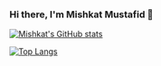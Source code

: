 ### Hi there, I'm Mishkat Mustafid 👋


[![Mishkat's GitHub stats](https://github-readme-stats.vercel.app/api?username=mishkatmustafid&count_private=true&theme=react&show_icons=true)](https://github.com/anuraghazra/github-readme-stats)

[![Top Langs](https://github-readme-stats.vercel.app/api/top-langs/?username=mishkatmustafid)](https://github.com/anuraghazra/github-readme-stats)

<!--
**mishkatmustafid/mishkatmustafid** is a ✨ _special_ ✨ repository because its `README.md` (this file) appears on your GitHub profile.

Here are some ideas to get you started:

- 🔭 I’m currently working on building web3 projects
- 🌱 I’m currently learning React+JS+Hardhat
- 👯 I’m looking to collaborate on ...
- 🤔 I’m looking for help with web3 gigs
- 💬 Ask me about ...
- 📫 How to reach me: mishkatmustafid@gmail.com
- 😄 Pronouns: He/Him (Since there are 2 genders)
-->
